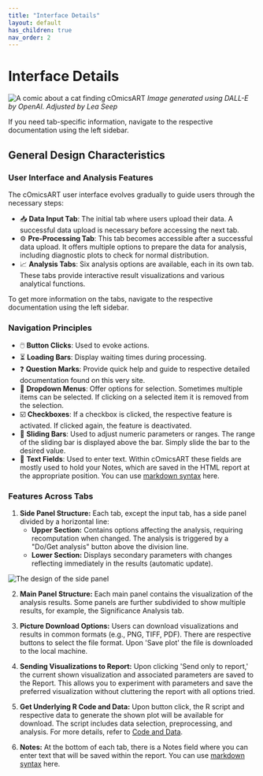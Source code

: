 ```yaml
---
title: "Interface Details"
layout: default
has_children: true
nav_order: 2
---
```


# Interface Details
![A comic about a cat finding cOmicsART](/cOmicsArt/assets/images/cOmicsOctopus.png)
*Image generated using DALL-E by OpenAI. Adjusted by Lea Seep*

If you need tab-specific information, navigate to the respective documentation using the left sidebar.

## General Design Characteristics

### User Interface and Analysis Features

The cOmicsART user interface evolves gradually to guide users through the necessary steps:

- 📥 **Data Input Tab**: The initial tab where users upload their data. A successful data upload is necessary before accessing the next tab.
- ⚙️ **Pre-Processing Tab**: This tab becomes accessible after a successful data upload. It offers multiple options to prepare the data for analysis, including diagnostic plots to check for normal distribution.
- 📈 **Analysis Tabs**: Six analysis options are available, each in its own tab. These tabs provide interactive result visualizations and various analytical functions.

To get more information on the tabs, navigate to the respective documentation using the left sidebar.

### Navigation Principles

- 🖱️ **Button Clicks**: Used to evoke actions.
- ⏳ **Loading Bars**: Display waiting times during processing.
- ❓ **Question Marks**: Provide quick help and guide to respective detailed documentation found on this very site.
- 🔽 **Dropdown Menus**: Offer options for selection. Sometimes multiple items can be selected. If clicking on a selected item it is removed from the selection.
- ☑️ **Checkboxes**: If a checkbox is clicked, the respective feature is activated. If clicked again, the feature is deactivated.
- 📏 **Sliding Bars**: Used to adjust numeric parameters or ranges. The range of the sliding bar is displayed above the bar. Simply slide the bar to the desired value.
- 📝 **Text Fields**: Used to enter text. Within cOmicsART these fields are mostly used to hold your Notes, which are saved in the HTML report at the appropriate position. You can use [markdown syntax](https://www.markdownguide.org/cheat-sheet/) here.

### Features Across Tabs

1. **Side Panel Structure:** Each tab, except the input tab, has a side panel divided by a horizontal line:
   - **Upper Section:** Contains options affecting the analysis, requiring recomputation when changed. The analysis is triggered by a "Do/Get analysis" button above the division line.
   - **Lower Section:** Displays secondary parameters with changes reflecting immediately in the results (automatic update).
   
![The design of the side panel](/cOmicsArt/assets/images/design_principleSidePanel.png)
   
2. **Main Panel Structure:** Each main panel contains the visualization of the analysis results. Some panels are further subdivided to show multiple results, for example, the Significance Analysis tab.

3. **Picture Download Options:** Users can download visualizations and results in common formats (e.g., PNG, TIFF, PDF). There are respective buttons to select the file format. Upon 'Save plot' the file is downloaded to the local machine.

4. **Sending Visualizations to Report:** Upon clicking 'Send only to report,' the current shown visualization and associated parameters are saved to the Report. This allows you to experiment with parameters and save the preferred visualization without cluttering the report with all options tried.

5. **Get Underlying R Code and Data:** Upon button click, the R script and respective data to generate the shown plot will be available for download. The script includes data selection, preprocessing, and analysis. For more details, refer to [Code and Data](code-and-data.md).

6. **Notes:** At the bottom of each tab, there is a Notes field where you can enter text that will be saved within the report. You can use [markdown syntax](https://www.markdownguide.org/cheat-sheet/) here.
